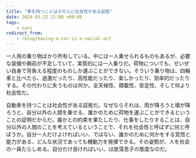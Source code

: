 ```yaml
---
title: "車を持つことはその人に社会性がある証拠"
date: 2024-03-22 21:00 +09:00
tags:
    - cars
redirect_from:
    - /blog/having-a-car-is-a-social-act
---
```


一人用の乗り物ばかり所有している。中には一人乗せられるものもあるが、必要な装備や腕前が不足していて、実質的には一人乗りだ。荷物についても、せいぜい自身で背負える程度のものしか運ぶことができない。そういう乗り物は、四輪車と比べたら、過激だったり、高性能だったり、楽しかったり、効率的だったりする。その代わりに失うものは何か。全天候性、積載性、安定性、そして何より社会性だ。

自動車を持つことは社会性がある証拠だ。なぜならそれは、雨が降ろうと槍が降ろうと、自分以外の人間を乗せる、誰かのために荷物を運ぶことができるということの証明だからだ。誰かとの約束を果たしたり、仕事をしたりすることは、自分以外の人間のことを考えているということで、それを社会性と呼ばずに何と呼ぼうか。自分一人だけよければいい、ではない、誰かのために何かをする覚悟と能力がある、どんな状況であっても機動力を発揮できる。その姿勢が、人を社会の一員たらしめる。自分だけ良ければいい、は放蕩息子の態度なのだ。
